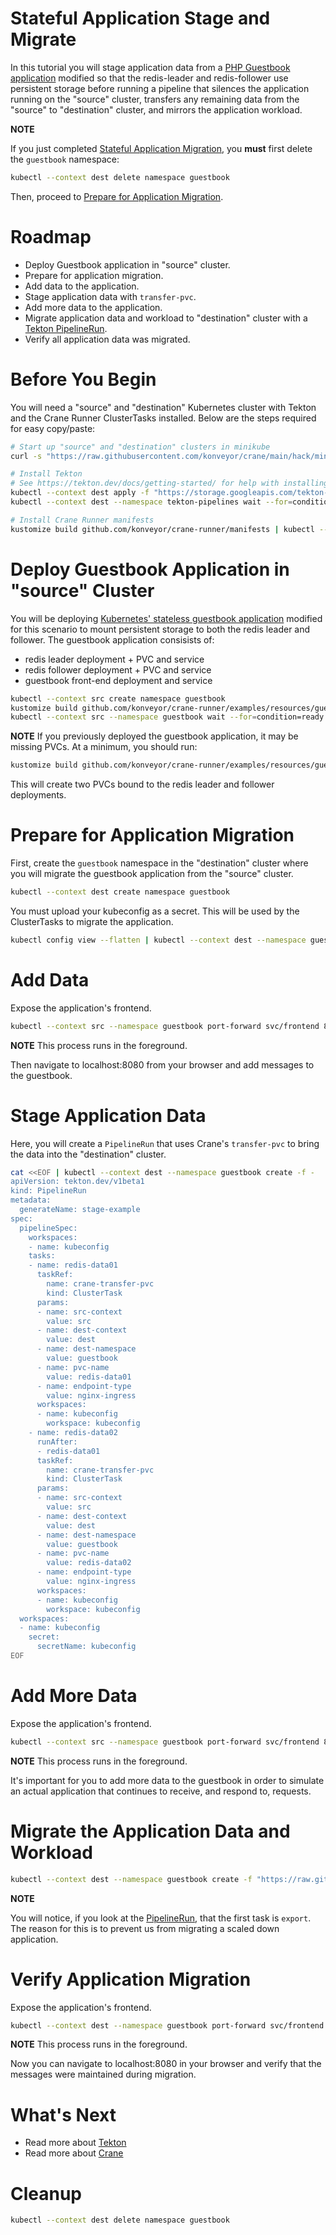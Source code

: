 Stateful Application Stage and Migrate
======================================

In this tutorial you will stage application data from
a [PHP Guestbook application](https://kubernetes.io/docs/tutorials/stateless-application/guestbook/)
modified so that the redis-leader and redis-follower use persistent storage
before running a pipeline that silences the application running on the "source"
cluster, transfers any remaining data from the "source" to "destination"
cluster, and mirrors the application workload.

**NOTE**

If you just completed [Stateful Application Migration](../stateful-app-migration/README.md),
you **must** first delete the `guestbook` namespace:

```bash
kubectl --context dest delete namespace guestbook
```

Then, proceed to [Prepare for Application Migration](#prepare-for-application-migration).

# Roadmap

* Deploy Guestbook application in "source" cluster.
* Prepare for application migration.
* Add data to the application.
* Stage application data with `transfer-pvc`.
* Add more data to the application.
* Migrate application data and workload to "destination" cluster with a
    [Tekton PipelineRun](https://tekton.dev/docs/pipelines/pipelineruns/).
* Verify all application data was migrated.

# Before You Begin

You will need a "source" and "destination" Kubernetes cluster with Tekton and
the Crane Runner ClusterTasks installed. Below are the steps required for easy
copy/paste:

```bash
# Start up "source" and "destination" clusters in minikube
curl -s "https://raw.githubusercontent.com/konveyor/crane/main/hack/minikube-clusters-start.sh" | bash

# Install Tekton
# See https://tekton.dev/docs/getting-started/ for help with installing Tekton
kubectl --context dest apply -f "https://storage.googleapis.com/tekton-releases/pipeline/latest/release.yaml"
kubectl --context dest --namespace tekton-pipelines wait --for=condition=ready pod --selector=app.kubernetes.io/component=controller --timeout=180s

# Install Crane Runner manifests
kustomize build github.com/konveyor/crane-runner/manifests | kubectl --context dest apply -f -
```

# Deploy Guestbook Application in "source" Cluster

You will be deploying
[Kubernetes' stateless guestbook application](https://kubernetes.io/docs/tutorials/stateless-application/guestbook/)
modified for this scenario to mount persistent storage to both the redis leader
and follower. The guestbook application consisists of:

* redis leader deployment + PVC and service
* redis follower deployment + PVC and service
* guestbook front-end deployment and service


```bash
kubectl --context src create namespace guestbook
kustomize build github.com/konveyor/crane-runner/examples/resources/guestbook-persistent | kubectl --context src --namespace guestbook apply -f -
kubectl --context src --namespace guestbook wait --for=condition=ready pod --selector=app=guestbook --timeout=180s
```

**NOTE** If you previously deployed the guestbook application, it may be missing
PVCs. At a minimum, you should run:

```bash
kustomize build github.com/konveyor/crane-runner/examples/resources/guestbook-persistent | kubectl --context src --namespace guestbook apply -f -
```

This will create two PVCs bound to the redis leader and follower deployments.

# Prepare for Application Migration

First, create the `guestbook` namespace in the "destination" cluster
where you will migrate the guestbook application from the "source" cluster.

```bash
kubectl --context dest create namespace guestbook
```

You must upload your kubeconfig as a secret. This will be used by the
ClusterTasks to migrate the application.
```bash
kubectl config view --flatten | kubectl --context dest --namespace guestbook create secret generic kubeconfig --from-file=config=/dev/stdin
```

# Add Data

Expose the application's frontend.

```bash
kubectl --context src --namespace guestbook port-forward svc/frontend 8080:80
```

**NOTE** This process runs in the foreground.

Then navigate to localhost:8080 from your browser and add messages to the
guestbook.

# Stage Application Data

Here, you will create a `PipelineRun` that uses Crane's `transfer-pvc` to bring
the data into the "destination" cluster.

```bash
cat <<EOF | kubectl --context dest --namespace guestbook create -f -
apiVersion: tekton.dev/v1beta1
kind: PipelineRun
metadata:
  generateName: stage-example
spec:
  pipelineSpec:
    workspaces:
    - name: kubeconfig
    tasks:
    - name: redis-data01
      taskRef:
        name: crane-transfer-pvc
        kind: ClusterTask
      params:
      - name: src-context
        value: src
      - name: dest-context
        value: dest
      - name: dest-namespace
        value: guestbook
      - name: pvc-name
        value: redis-data01
      - name: endpoint-type
        value: nginx-ingress
      workspaces:
      - name: kubeconfig
        workspace: kubeconfig
    - name: redis-data02
      runAfter:
      - redis-data01
      taskRef:
        name: crane-transfer-pvc
        kind: ClusterTask
      params:
      - name: src-context
        value: src
      - name: dest-context
        value: dest
      - name: dest-namespace
        value: guestbook
      - name: pvc-name
        value: redis-data02
      - name: endpoint-type
        value: nginx-ingress
      workspaces:
      - name: kubeconfig
        workspace: kubeconfig
  workspaces:
  - name: kubeconfig
    secret:
      secretName: kubeconfig
EOF
```

# Add More Data

Expose the application's frontend.

```bash
kubectl --context src --namespace guestbook port-forward svc/frontend 8080:80
```

**NOTE** This process runs in the foreground.

It's important for you to add more data to the guestbook in order to simulate an
actual application that continues to receive, and respond to, requests.

# Migrate the Application Data and Workload

```bash
kubectl --context dest --namespace guestbook create -f "https://raw.githubusercontent.com/konveyor/crane-runner/main/examples/stateful-app-stage-and-migrate/pipelinerun.yaml"
```

**NOTE**

You will notice, if you look at the [PipelineRun](./pipelinerun.yaml), that the
first task is `export`. The reason for this is to prevent us from migrating a
scaled down application.

# Verify Application Migration

Expose the application's frontend.

```bash
kubectl --context dest --namespace guestbook port-forward svc/frontend 8080:80
```

**NOTE** This process runs in the foreground.

Now you can navigate to localhost:8080 in your browser and verify that the
messages were maintained during migration.

# What's Next

* Read more about [Tekton](https://tekton.dev/docs/getting-started/)
* Read more about [Crane](https://github.com/konveyor/crane)

# Cleanup

```bash
kubectl --context dest delete namespace guestbook
```
